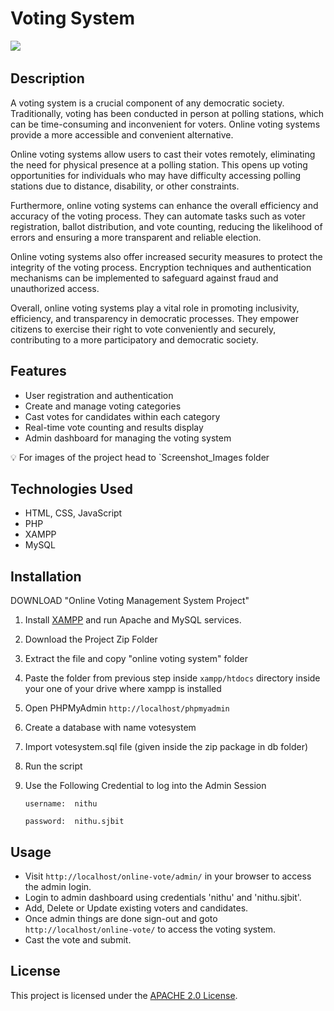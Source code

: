 # Voting System

![](https://img.shields.io/github/license/Candida18/Online-Voting-System?style=for-the-badge) &emsp; &emsp;

## Description

A voting system is a crucial component of any democratic society. Traditionally, voting has been conducted in person at polling stations, which can be time-consuming and inconvenient for voters. Online voting systems provide a more accessible and convenient alternative.

Online voting systems allow users to cast their votes remotely, eliminating the need for physical presence at a polling station. This opens up voting opportunities for individuals who may have difficulty accessing polling stations due to distance, disability, or other constraints.

Furthermore, online voting systems can enhance the overall efficiency and accuracy of the voting process. They can automate tasks such as voter registration, ballot distribution, and vote counting, reducing the likelihood of errors and ensuring a more transparent and reliable election.

Online voting systems also offer increased security measures to protect the integrity of the voting process. Encryption techniques and authentication mechanisms can be implemented to safeguard against fraud and unauthorized access.

Overall, online voting systems play a vital role in promoting inclusivity, efficiency, and transparency in democratic processes. They empower citizens to exercise their right to vote conveniently and securely, contributing to a more participatory and democratic society.

## Features

- User registration and authentication
- Create and manage voting categories
- Cast votes for candidates within each category
- Real-time vote counting and results display
- Admin dashboard for managing the voting system

💡 For images of the project head to `Screenshot_Images folder 

## Technologies Used

- HTML, CSS, JavaScript
- PHP
- XAMPP
- MySQL

## Installation

DOWNLOAD "Online Voting Management System Project"

1. Install [XAMPP](https://www.youtube.com/watch?v=VCHXCusltqI) and run Apache and MySQL services.

2. Download the Project Zip Folder

3. Extract the file and copy "online voting system" folder

4. Paste the folder from previous step inside `xampp/htdocs` directory inside your one of your drive where xampp is installed

5. Open PHPMyAdmin `http://localhost/phpmyadmin`

6. Create a database with name votesystem

7. Import votesystem.sql file (given inside the zip package in db folder)

8. Run the script 

9. Use the Following Credential to log into the Admin Session
   
   `username:  nithu`
   
   `password:  nithu.sjbit`

## Usage

- Visit `http://localhost/online-vote/admin/` in your browser to access the admin login.
- Login to admin dashboard using credentials 'nithu' and 'nithu.sjbit'.
- Add, Delete or Update existing voters and candidates.
- Once admin things are done sign-out and goto `http://localhost/online-vote/` to access the voting system.
- Cast the vote and submit.

## License

This project is licensed under the [APACHE 2.0 License](https://github.com/mohangowdatdev/online-voting-system-DBMS-Project?tab=Apache-2.0-1-ov-file).


